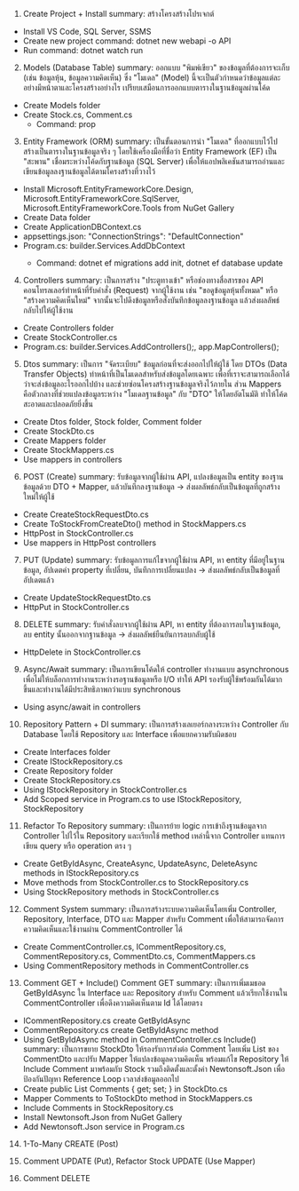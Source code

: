 1. Create Project + Install
summary: สร้างโครงสร้างโปรเจกต์
- Install VS Code, SQL Server, SSMS
- Create new project command: dotnet new webapi -o API
- Run command: dotnet watch run

2. Models (Database Table)
summary: ออกแบบ "พิมพ์เขียว" ของข้อมูลที่ต้องการจะเก็บ (เช่น ข้อมูลหุ้น, ข้อมูลความคิดเห็น) ซึ่ง "โมเดล" (Model) นี้จะเป็นตัวกำหนดว่าข้อมูลแต่ละอย่างมีหน้าตาและโครงสร้างอย่างไร เปรียบเสมือนการออกแบบตารางในฐานข้อมูลผ่านโค้ด
- Create Models folder
- Create Stock.cs, Comment.cs 
    - Command: prop

3. Entity Framework (ORM)
summary: เป็นขั้นตอนการนำ "โมเดล" ที่ออกแบบไว้ไปสร้างเป็นตารางในฐานข้อมูลจริง ๆ โดยใช้เครื่องมือที่ชื่อว่า Entity Framework (EF) เป็น "สะพาน" เชื่อมระหว่างโค้ดกับฐานข้อมูล (SQL Server) เพื่อให้แอปพลิเคชันสามารถอ่านและเขียนข้อมูลลงฐานข้อมูลได้ตามโครงสร้างที่วางไว้
- Install Microsoft.EntityFrameworkCore.Design, 
Microsoft.EntityFrameworkCore.SqlServer, 
Microsoft.EntityFrameworkCore.Tools from NuGet Gallery
- Create Data folder
- Create ApplicationDBContext.cs
- appsettings.json: "ConnectionStrings": "DefaultConnection"
- Program.cs: builder.Services.AddDbContext<ApplicationDBContext>
    - Command: dotnet ef migrations add init, dotnet ef database update

4. Controllers
summary: เป็นการสร้าง "ประตูทางเข้า" หรือช่องทางสื่อสารของ API คอนโทรลเลอร์ทำหน้าที่รับคำสั่ง (Request) จากผู้ใช้งาน เช่น "ขอดูข้อมูลหุ้นทั้งหมด" หรือ "สร้างความคิดเห็นใหม่" จากนั้นจะไปดึงข้อมูลหรือสั่งบันทึกข้อมูลลงฐานข้อมูล แล้วส่งผลลัพธ์กลับไปให้ผู้ใช้งาน
- Create Controllers folder
- Create StockController.cs
- Program.cs: builder.Services.AddControllers();, app.MapControllers();

5. Dtos
summary: เป็นการ "จัดระเบียบ" ข้อมูลก่อนที่จะส่งออกไปให้ผู้ใช้ โดย DTOs (Data Transfer Objects) ทำหน้าที่เป็นโมเดลสำหรับส่งข้อมูลโดยเฉพาะ เพื่อที่เราจะสามารถเลือกได้ว่าจะส่งข้อมูลอะไรออกไปบ้าง และช่วยซ่อนโครงสร้างฐานข้อมูลจริงไว้ภายใน ส่วน Mappers คือตัวกลางที่ช่วยแปลงข้อมูลระหว่าง "โมเดลฐานข้อมูล" กับ "DTO" ให้โดยอัตโนมัติ ทำให้โค้ดสะอาดและปลอดภัยยิ่งขึ้น
- Create Dtos folder, Stock folder, Comment folder
- Create StockDto.cs
- Create Mappers folder
- Create StockMappers.cs
- Use mappers in controllers

6. POST (Create)
summary: รับข้อมูลจากผู้ใช้ผ่าน API, แปลงข้อมูลเป็น entity ของฐานข้อมูลด้วย DTO + Mapper, แล้วบันทึกลงฐานข้อมูล → ส่งผลลัพธ์กลับเป็นข้อมูลที่ถูกสร้างใหม่ให้ผู้ใช้ 
- Create CreateStockRequestDto.cs
- Create ToStockFromCreateDto() method in StockMappers.cs
- HttpPost in StockController.cs
- Use mappers in HttpPost controllers

7. PUT (Update)
summary: รับข้อมูลการแก้ไขจากผู้ใช้ผ่าน API, หา entity ที่มีอยู่ในฐานข้อมูล, อัปเดตค่า property ที่เปลี่ยน, บันทึกการเปลี่ยนแปลง → ส่งผลลัพธ์กลับเป็นข้อมูลที่อัปเดตแล้ว
- Create UpdateStockRequestDto.cs
- HttpPut in StockController.cs

8. DELETE
summary: รับคำสั่งลบจากผู้ใช้ผ่าน API, หา entity ที่ต้องการลบในฐานข้อมูล, ลบ entity นั้นออกจากฐานข้อมูล → ส่งผลลัพธ์ยืนยันการลบกลับผู้ใช้
- HttpDelete in StockController.cs

9. Async/Await
summary: เป็นการเขียนโค้ดให้ controller ทำงานแบบ asynchronous เพื่อไม่ให้บล็อกการทำงานระหว่างรอฐานข้อมูลหรือ I/O ทำให้ API รองรับผู้ใช้พร้อมกันได้มากขึ้นและทำงานได้มีประสิทธิภาพกว่าแบบ synchronous
- Using async/await in controllers

10. Repository Pattern + DI
summary: เป็นการสร้างเลเยอร์กลางระหว่าง Controller กับ Database โดยใช้ Repository และ Interface เพื่อแยกความรับผิดชอบ
- Create Interfaces folder
- Create IStockRepository.cs
- Create Repository folder
- Create StockRepository.cs
- Using IStockRepository in StockController.cs
- Add Scoped service in Program.cs to use IStockRepository, StockRepository

11. Refactor To Repository
summary: เป็นการย้าย logic การเข้าถึงฐานข้อมูลจาก Controller ไปไว้ใน Repository และเรียกใช้ method เหล่านี้จาก Controller แทนการเขียน query หรือ operation ตรง ๆ
- Create GetByIdAsync, CreateAsync, UpdateAsync, DeleteAsync methods in IStockRepository.cs
- Move methods from StockController.cs to StockRepository.cs
- Using StockRepository methods in StockController.cs

12. Comment System
summary: เป็นการสร้างระบบความคิดเห็นโดยเพิ่ม Controller, Repository, Interface, DTO และ Mapper สำหรับ Comment เพื่อให้สามารถจัดการความคิดเห็นและใช้งานผ่าน CommentController ได้
- Create CommentController.cs, ICommentRepository.cs, CommentRepository.cs, CommentDto.cs, CommentMappers.cs
- Using CommentRepository methods in CommentController.cs

13. Comment GET + Include()
Comment GET
summary: เป็นการเพิ่มเมธอด GetByIdAsync ใน Interface และ Repository สำหรับ Comment แล้วเรียกใช้งานใน CommentController เพื่อดึงความคิดเห็นตาม Id ได้โดยตรง
- ICommentRepository.cs create GetByIdAsync
- CommentRepository.cs create GetByIdAsync method
- Using GetByIdAsync method in CommentController.cs
Include()
summary: เป็นการขยาย StockDto ให้รองรับการส่งต่อ Comment โดยเพิ่ม List ของ CommentDto และปรับ Mapper ให้แปลงข้อมูลความคิดเห็น พร้อมแก้ไข Repository ให้ Include Comment มาพร้อมกับ Stock รวมถึงติดตั้งและตั้งค่า Newtonsoft.Json เพื่อป้องกันปัญหา Reference Loop เวลาส่งข้อมูลออกไป
- Create public List<CommentDto> Comments { get; set; } in StockDto.cs
- Mapper Comments to ToStockDto method in StockMappers.cs
- Include Comments in StockRepository.cs
- Install Newtonsoft.Json from NuGet Gallery
- Add Newtonsoft.Json service in Program.cs

14. 1-To-Many CREATE (Post)

15. Comment UPDATE (Put), Refactor Stock UPDATE (Use Mapper)

16. Comment DELETE